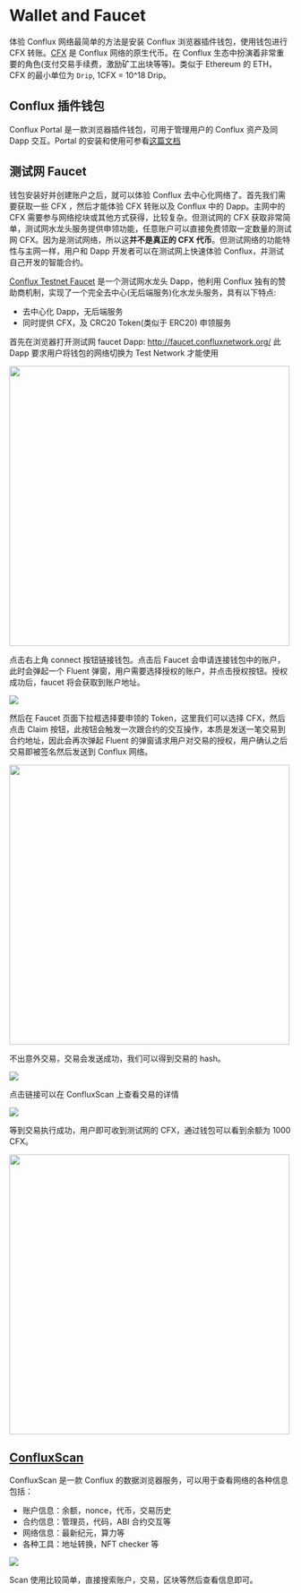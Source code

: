 # Wallet and Faucet

体验 Conflux 网络最简单的方法是安装 Conflux 浏览器插件钱包，使用钱包进行 CFX 转账。[CFX](https://developer.confluxnetwork.org/introduction/en/conflux_basics#cfx) 是 Conflux 网络的原生代币。在 Conflux 生态中扮演着非常重要的角色(支付交易手续费，激励矿工出块等等)。类似于 Ethereum 的 ETH，CFX 的最小单位为 `Drip`, 1CFX = 10^18 Drip。

## Conflux 插件钱包

Conflux Portal 是一款浏览器插件钱包，可用于管理用户的 Conflux 资产及同 Dapp 交互。Portal 的安装和使用可参看[这篇文档](https://developer.confluxnetwork.org/guides/en/how_to_use_cfx_faucet#use-confluxportal-to-create-an-account)

## 测试网 Faucet

钱包安装好并创建账户之后，就可以体验 Conflux 去中心化网络了。首先我们需要获取一些 CFX ，然后才能体验 CFX 转账以及 Conflux 中的 Dapp。主网中的 CFX 需要参与网络挖块或其他方式获得，比较复杂。但测试网的 CFX 获取非常简单，测试网水龙头服务提供申领功能，任意账户可以直接免费领取一定数量的测试网 CFX。因为是测试网络，所以这**并不是真正的 CFX 代币**。但测试网络的功能特性与主网一样，用户和 Dapp 开发者可以在测试网上快速体验 Conflux，并测试自己开发的智能合约。

[Conflux Testnet Faucet](http://faucet.confluxnetwork.org/) 是一个测试网水龙头 Dapp，他利用 Conflux 独有的赞助商机制，实现了一个完全去中心(无后端服务)化水龙头服务，具有以下特点:

* 去中心化 Dapp，无后端服务
* 同时提供 CFX，及 CRC20 Token(类似于 ERC20) 申领服务

首先在浏览器打开测试网 faucet Dapp: http://faucet.confluxnetwork.org/ 此 Dapp 要求用户将钱包的网络切换为 Test Network 才能使用

<img src="../images/fluent/switch-network.png" width="500px"/>

点击右上角 connect 按钮链接钱包。点击后 Faucet 会申请连接钱包中的账户，此时会弹起一个 Fluent 弹窗，用户需要选择授权的账户，并点击授权按钮。授权成功后，faucet 将会获取到账户地址。

![](../images/fluent/connect.png)

然后在 Faucet 页面下拉框选择要申领的 Token，这里我们可以选择 CFX，然后点击 Claim 按钮，此按钮会触发一次跟合约的交互操作，本质是发送一笔交易到合约地址，因此会再次弹起 Fluent 的弹窗请求用户对交易的授权，用户确认之后交易即被签名然后发送到 Conflux 网络。

<img src="../images/fluent/dapp-interact.png" width="500px"/>

不出意外交易，交易会发送成功，我们可以得到交易的 hash。

![](../images/faucet/claim-success.png)

点击链接可以在 ConfluxScan 上查看交易的详情

![](../images/scan/scan-tx.png)

等到交易执行成功，用户即可收到测试网的 CFX，通过钱包可以看到余额为 1000 CFX。

<img src="../images/fluent/balance-changed.png" width="500px"/>

## [ConfluxScan](https://confluxscan.io/)

ConfluxScan 是一款 Conflux 的数据浏览器服务，可以用于查看网络的各种信息包括：

* 账户信息：余额，nonce，代币，交易历史
* 合约信息：管理员，代码，ABI 合约交互等
* 网络信息：最新纪元，算力等
* 各种工具：地址转换，NFT checker 等

![](../images/scan/scan-homepage.png)

Scan 使用比较简单，直接搜索账户，交易，区块等然后查看信息即可。
